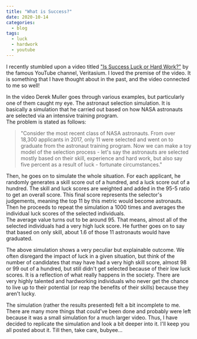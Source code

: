 ```yaml
---
title: "What is Success?"
date: 2020-10-14
categories:
  - blog
tags:
  - luck
  - hardwork
  - youtube
---
```


I recently stumbled upon a video titled ["Is Success Luck or Hard Work?"](https://www.youtube.com/watch?v=3LopI4YeC4I&ab_channel=Veritasium) by the famous YouTube channel, Veritasium. I loved the premise of the video. It is something that I have thought about in the past, and the video connected to me so well!

In the video Derek Muller goes through various examples, but particularly one of them caught my eye. The astronaut selection simulation. It is basically a simulation that he carried out based on how NASA astronauts are selected via an intensive training program.  
The problem is stated as follows:  
> "Consider the most recent class of NASA astronauts. From over 18,300 applicants in 2017, only 11 were selected and went on to graduate from the astronaut training program. Now we can make a toy model of the selection process - let's say the astronauts are selected mostly based on their skill, experience and hard work, but also say five percent as a result of luck - fortunate circumstances."

Then, he goes on to simulate the whole situation. For each applicant, he randomly generates a skill score out of a hundred, and a luck score out of a hundred. The skill and luck scores are weighted and added in the 95-5 ratio to get an overall score. This final score represents the selector's judgements, meaning the top 11 by this metric would become astronauts. Then he proceeds to repeat the simulation a 1000 times and averages the individual luck scores of the selected individuals.  
The average value turns out to be around 95. That means, almost all of the selected individuals had a very high luck score. He further goes on to say that based on only skill, about 1.6 of those 11 astronauts would have graduated.

The above simulation shows a very peculiar but explainable outcome. We often disregard the impact of luck in a given situation, but think of the number of candidates that may have had a very high skill score, almost 98 or 99 out of a hundred, but still didn't get selected because of their low luck scores. It is a reflection of what really happens in the society. There are very highly talented and hardworking individuals who never get the chance to live up to their potential (or reap the benefits of their skills) because they aren't lucky.

The simulation (rather the results presented) felt a bit incomplete to me. There are many more things that could've been done and probably were left because it was a small simulation for a much larger video. Thus, I have decided to replicate the simulation and look a bit deeper into it. I'll keep you all posted about it. Till then, take care, bubyee...
